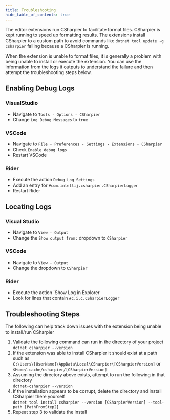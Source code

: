 ```yaml
---
title: Troubleshooting
hide_table_of_contents: true
---
```


The editor extensions run CSharpier to facilitate format files. 
CSharpier is kept running to speed up formatting results. 
The extensions install CSharpier to a custom path to avoid commands like `dotnet tool update -g csharpier` failing because a CSharpier is running.

When the extension is unable to format files, it is generally a problem with being unable to install or execute the extension. You can use the information from the logs it outputs to understand the failure and then attempt the troubleshooting steps below.

## Enabling Debug Logs
### VisualStudio
- Navigate to `Tools - Options - CSharpier`
- Change `Log Debug Messages` to `true`

### VSCode
- Navigate to `File - Preferences - Settings - Extensions - CSharpier`  
- Check `Enable debug logs`
- Restart VSCode

### Rider
- Execute the action `Debug Log Settings`  
- Add an entry for `#com.intellij.csharpier.CSharpierLogger`
- Restart Rider

## Locating Logs
### Visual Studio
- Navigate to `View - Output`
- Change the `Show output from:` dropdown to `CSharpier`

### VSCode
- Navigate to `View - Output`
- Change the dropdown to `CSharpier`

### Rider
- Execute the action `Show Log in Explorer
- Look for lines that contain `#c.i.c.CSharpierLogger`

## Troubleshooting Steps
The following can help track down issues with the extension being unable to install/run CSharpier

1. Validate the following command can run in the directory of your project \
`dotnet csharpier --version`
2. If the extension was able to install CSharpier it should exist at a path such as \
`C:\Users\[UserName]\AppData\Local\CSharpier\[CSharpierVersion]` or \
`$Home/.cache/csharpier/[CSharpierVersion]`
3. Assuming the directory above exists, attempt to run the following in that directory \
`dotnet-csharpier --version`
4. If the installation appears to be corrupt, delete the directory and install CSharpier there yourself \
`dotnet tool install csharpier --version [CSharpierVersion] --tool-path [PathFromStep2]`
5. Repeat step 3 to validate the install
